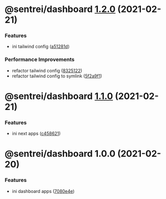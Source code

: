 # @sentrei/dashboard [1.2.0](https://github.com/sentrei/sentrei/compare/@sentrei/dashboard@1.1.0...@sentrei/dashboard@1.2.0) (2021-02-21)

### Features

- ini tailwind config ([a51281d](https://github.com/sentrei/sentrei/commit/a51281d7fc72c314f0307953cc0d9dbbbda12c49))

### Performance Improvements

- refactor tailwind config ([8325122](https://github.com/sentrei/sentrei/commit/83251221672a9783695268736208c99360df56e2))
- refactor tailwind config to symlink ([5f2a9f1](https://github.com/sentrei/sentrei/commit/5f2a9f17a3ac6b2e43081087b7ed2f102e694713))

# @sentrei/dashboard [1.1.0](https://github.com/sentrei/sentrei/compare/@sentrei/dashboard@1.0.0...@sentrei/dashboard@1.1.0) (2021-02-21)

### Features

- ini next apps ([c458621](https://github.com/sentrei/sentrei/commit/c45862133d1d8758b0a6d8b2f604f4600e7bc080))

# @sentrei/dashboard 1.0.0 (2021-02-20)

### Features

- ini dashboard apps ([7080e4e](https://github.com/sentrei/sentrei/commit/7080e4ebebddd65a0bff08868ed96332453e092b))
